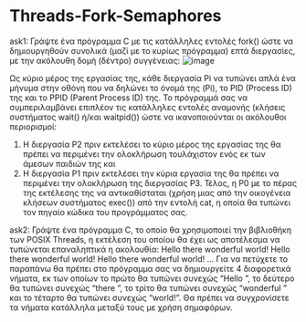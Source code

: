 # Threads-Fork-Semaphores
ask1:
Γράψτε ένα πρόγραμμα C με τις κατάλληλες εντολές fork() ώστε να δημιουργηθούν συνολικά (μαζί με το
κυρίως πρόγραμμα) επτά διεργασίες, με την ακόλουθη δομή (δέντρο) συγγένειας:
![image](https://user-images.githubusercontent.com/98179885/210116201-3e992f1e-0366-4b50-a2e3-1db42f7669d8.png)

Ως κύριο μέρος της εργασίας της, κάθε διεργασία Pi να τυπώνει απλά ένα μήνυμα στην οθόνη που να
δηλώνει το όνομά της (Pi), το PID (Process ID) της και το PPID (Parent Process ID) της. Το πρόγραμμά σας
να συμπεριλαμβάνει επιπλέον τις κατάλληλες εντολές αναμονής (κλήσεις συστήματος wait() ή/και
waitpid()) ώστε να ικανοποιούνται οι ακόλουθοι περιορισμοί:
1. Η διεργασία P2 πριν εκτελέσει το κύριο μέρος της εργασίας της θα πρέπει να περιμένει την
ολοκλήρωση τουλάχιστον ενός εκ των άμεσων παιδιών της και
2. Η διεργασία P1 πριν εκτελέσει την κύρια εργασία της θα πρέπει να περιμένει την ολοκλήρωση
της διεργασίας P3.
Τέλος, η P0 με το πέρας της εκτέλεσης της να αντικαθίσταται (χρήση μιας από την οικογένεια κλήσεων
συστήματος exec()) από την εντολή cat, η οποία θα τυπώνει τον πηγαίο κώδικα του προγράμματος σας.


ask2:
Γράψτε ένα πρόγραμμα C, το οποίο θα χρησιμοποιεί την βιβλιοθήκη των POSIX Threads, η εκτέλεση του
οποίου θα έχει ως αποτέλεσμα να τυπώνεται επαναληπτικά η ακολουθία:
Hello there wonderful world!
Hello there wonderful world!
Hello there wonderful world!
…
Για να πετύχετε το παραπάνω θα πρέπει στο πρόγραμμα σας να δημιουργείτε 4 διαφορετικά νήματα, εκ
των οποίων το πρώτο θα τυπώνει συνεχώς “Hello ”, το δεύτερο θα τυπώνει συνεχώς “there ”, το τρίτο
θα τυπώνει συνεχώς “wonderful ” και το τέταρτο θα τυπώνει συνεχώς “world!”. Θα πρέπει να
συγχρονίσετε τα νήματα κατάλληλα μεταξύ τους με χρήση σημαφόρων.

